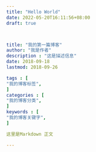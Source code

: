 ```yaml
---
title: "Hello World"
date: 2022-05-20T16:11:56+08:00
draft: true



title: "我的第一篇博客"                         
author: "我是作者"  
description : "这是描述信息"    
date: 2018-09-18        
lastmod: 2018-09-26             

tags : [                                    
"我的博客标签",
]
categories : [                              
"我的博客分类",
]
keywords : [                                
"我的博客关键字",
]

这里是Markdown 正文

---
```














